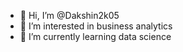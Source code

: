 - 👋 Hi, I’m @Dakshin2k05
- 👀 I’m interested in business analytics
- 🌱 I’m currently learning data science

<!---
Dakshin2k05/Dakshin2k05 is a ✨ special ✨ repository because its `README.md` (this file) appears on your GitHub profile.
You can click the Preview link to take a look at your changes.
--->
